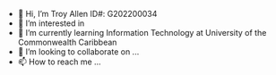 - 👋 Hi, I’m Troy Allen ID#: G202200034
- 👀 I’m interested in 
- 🌱 I’m currently learning Information Technology at University of the Commonwealth Caribbean
- 💞️ I’m looking to collaborate on ...
- 📫 How to reach me ...

<!---
TOAllen876/TOAllen876 is a ✨ special ✨ repository because its `README.md` (this file) appears on your GitHub profile.
You can click the Preview link to take a look at your changes.
--->
